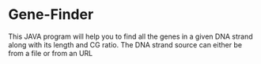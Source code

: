 # Gene-Finder
This JAVA program will help you to find all the genes in a given DNA strand along with its length and CG ratio. The DNA strand source can either be from a file or from an URL
